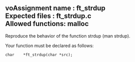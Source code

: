 voAssignment name  : ft\_strdup  
Expected files   : ft\_strdup.c  
Allowed functions: malloc  
--------------------------------------------------------------------------------  

Reproduce the behavior of the function strdup (man strdup).  

Your function must be declared as follows:  

``char    *ft_strdup(char *src);``
